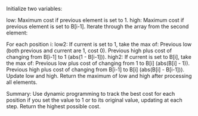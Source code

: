 Initialize two variables:

low: Maximum cost if previous element is set to 1.
high: Maximum cost if previous element is set to B[i-1].
Iterate through the array from the second element:

For each position i:
low2: If current is set to 1, take the max of:
Previous low (both previous and current are 1, cost 0).
Previous high plus cost of changing from B[i-1] to 1 (abs(1 - B[i-1])).
high2: If current is set to B[i], take the max of:
Previous low plus cost of changing from 1 to B[i] (abs(B[i] - 1)).
Previous high plus cost of changing from B[i-1] to B[i] (abs(B[i] - B[i-1])).
Update low and high.
Return the maximum of low and high after processing all elements.

Summary:
Use dynamic programming to track the best cost for each position if you set the value to 1 or to its original value, updating at each step.
Return the highest possible cost.